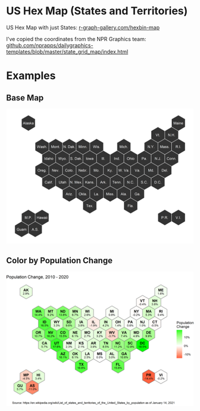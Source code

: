 # US Hex Map (States and Territories)

US Hex Map with just States: [r-graph-gallery.com/hexbin-map](https://www.r-graph-gallery.com/hexbin-map)


I've copied the coordinates from the NPR Graphics team: [github.com/nprapps/dailygraphics-templates/blob/master/state_grid_map/index.html](https://github.com/nprapps/dailygraphics-templates/blob/master/state_grid_map/index.html)


# Examples    

## Base Map  
![USA Hex Map with States and Territories](img/usa_full_base.png)

## Color by Population Change  
![USA Hex Map with States and Territories by Population Change](img/usa_full_color.png)